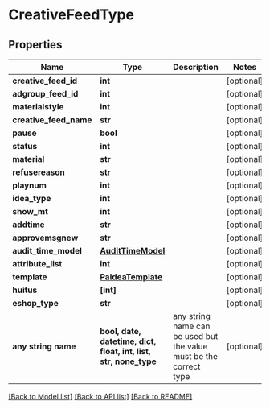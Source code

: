 # CreativeFeedType


## Properties
Name | Type | Description | Notes
------------ | ------------- | ------------- | -------------
**creative_feed_id** | **int** |  | [optional] 
**adgroup_feed_id** | **int** |  | [optional] 
**materialstyle** | **int** |  | [optional] 
**creative_feed_name** | **str** |  | [optional] 
**pause** | **bool** |  | [optional] 
**status** | **int** |  | [optional] 
**material** | **str** |  | [optional] 
**refusereason** | **str** |  | [optional] 
**playnum** | **int** |  | [optional] 
**idea_type** | **int** |  | [optional] 
**show_mt** | **int** |  | [optional] 
**addtime** | **str** |  | [optional] 
**approvemsgnew** | **str** |  | [optional] 
**audit_time_model** | [**AuditTimeModel**](AuditTimeModel.md) |  | [optional] 
**attribute_list** | **int** |  | [optional] 
**template** | [**PaIdeaTemplate**](PaIdeaTemplate.md) |  | [optional] 
**huitus** | **[int]** |  | [optional] 
**eshop_type** | **str** |  | [optional] 
**any string name** | **bool, date, datetime, dict, float, int, list, str, none_type** | any string name can be used but the value must be the correct type | [optional]

[[Back to Model list]](../README.md#documentation-for-models) [[Back to API list]](../README.md#documentation-for-api-endpoints) [[Back to README]](../README.md)


